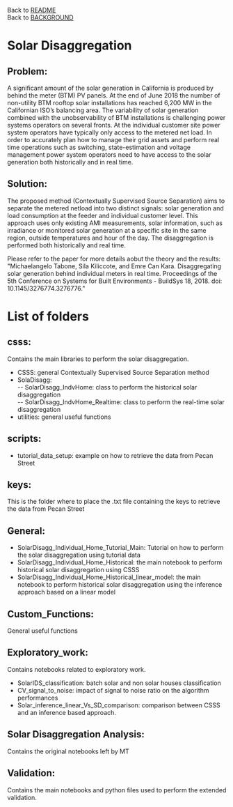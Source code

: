 Back to [README](../README.md)  
Back to [BACKGROUND](../docs/BACKGROUND.md)

# Solar Disaggregation

## Problem:
A significant amount of the solar generation in California is produced by behind the meter (BTM) PV panels. At the end of June 2018 the number of non-utility BTM rooftop solar installations has reached 6,200 MW in the Californian ISO’s balancing area. The variability of solar generation combined with the unobservability of BTM installations is challenging power systems
operators on several fronts. At the individual customer site power system operators have typically only access to the metered
net load. In order to accurately plan how to manage their grid assets and perform real time operations such as switching, state-estimation and voltage management power system operators need to have access to the solar generation both historically and in real time. 

## Solution:
The proposed method (Contextually Supervised Source Separation) aims to separate the metered netload into two distinct signals: solar generation and  load consumption at the feeder and individual customer level. This approach uses only existing AMI measurements, solar information, such as irradiance or monitored solar generation at a specific site in the same region, outside temperatures and hour of the day. The disaggregation is performed both historically and real time.

Please refer to the paper for more details aobut the theory and the results:  
"Michaelangelo Tabone, Sila Kiliccote, and Emre Can Kara. Disaggregating solar generation behind individual meters in real time. Proceedings of the 5th Conference on Systems for Built Environments - BuildSys 18, 2018. doi: 10.1145/3276774.3276776."

# List of folders

## csss:
Contains the main libraries to perform the solar disaggregation.
- CSSS: general Contextually Supervised Source Separation method
- SolaDisagg:  
-- SolarDisagg_IndvHome: class to perform the historical solar disaggregation  
-- SolarDisagg_IndvHome_Realtime: class to perform the real-time solar disaggregation  
- utilities: general useful functions 
## scripts:
- tutorial_data_setup: example on how to retrieve the data from Pecan Street
## keys: 
This is the folder where to place the .txt file containing the keys to retrieve the data from Pecan Street
## General:
- SolarDisagg_Individual_Home_Tutorial_Main: Tutorial on how to perform the solar disaggregation using tutorial data
- SolarDisagg_Individual_Home_Historical: the main notebook to perform historical solar disaggregation using CSSS
- SolarDisagg_Individual_Home_Historical_linear_model: the main notebook to perform historical solar disaggregation using the inference approach based on a linear model 
## Custom_Functions:
General useful functions
## Exploratory_work:
Contains notebooks related to exploratory work.
- SolarIDS_classification: batch solar and non solar houses classification
- CV_signal_to_noise: impact of signal to noise ratio on the algorithm performances
- Solar_inference_linear_Vs_SD_comparison: comparison between CSSS and an inference based approach.
## Solar Disaggregation Analysis:
Contains the original notebooks left by MT
## Validation:
Contains the main notebooks and python files used to perform the extended validation.

